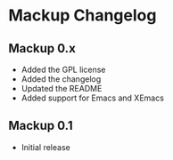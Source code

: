 # Mackup Changelog

## Mackup 0.x

- Added the GPL license
- Added the changelog
- Updated the README
- Added support for Emacs and XEmacs

## Mackup 0.1

- Initial release
